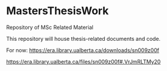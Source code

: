 # MastersThesisWork
Repository of MSc Related Material

This repository will house thesis-related documents and code.

For now: https://era.library.ualberta.ca/downloads/sn009z00f

https://era.library.ualberta.ca/files/sn009z00f#.VrJmRLTMy20
